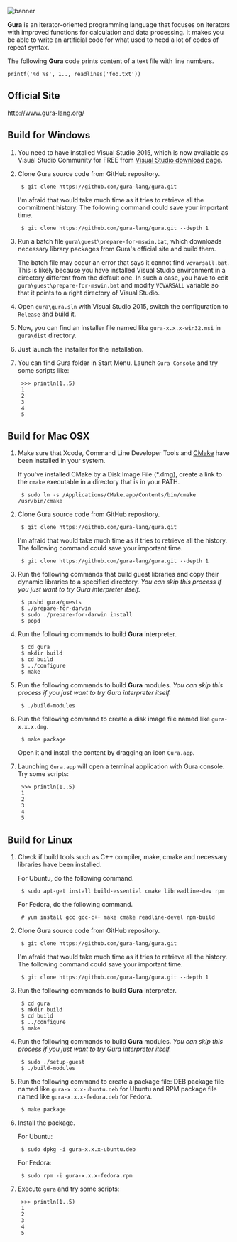 ![banner](http://www.gura-lang.org/images/banner.png)

**Gura** is an iterator-oriented programming language that focuses on
iterators with improved functions for calculation and data processing.
It makes you be able to write an artificial code for what used to need a lot
of codes of repeat syntax.

The following **Gura** code prints content of a text file with line numbers.

    printf('%d %s', 1.., readlines('foo.txt'))


Official Site
-------------
http://www.gura-lang.org/


Build for Windows
-----------------
1. You need to have installed Visual Studio 2015, which is now available
   as Visual Studio Community for FREE from
   [Visual Studio download page](https://www.visualstudio.com/downloads).

2. Clone Gura source code from GitHub repository.

        $ git clone https://github.com/gura-lang/gura.git

   I'm afraid that would take much time as it tries to retrieve all the commitment history.
   The following command could save your important time.

        $ git clone https://github.com/gura-lang/gura.git --depth 1

3. Run a batch file `gura\guest\prepare-for-mswin.bat`, which downloads
   necessary library packages from Gura's official site and build them.

   The batch file may occur an error that says it cannot find `vcvarsall.bat`.
   This is likely because you have installed Visual Studio environment in a directory
   different from the default one.
   In such a case, you have to edit `gura\guest\prepare-for-mswin.bat`
   and modify `VCVARSALL` variable so that it points to a right directory of
   Visual Studio.

4. Open `gura\gura.sln` with Visual Studio 2015, switch the configuration to
   `Release` and build it.

5. Now, you can find an installer file named like `gura-x.x.x-win32.msi` in `gura\dist` directory.

6. Just launch the installer for the installation.

7. You can find Gura folder in Start Menu. Launch `Gura Console` and try some scripts like:

        >>> println(1..5)
        1
        2
        3
        4
        5


Build for Mac OSX
-----------------
1. Make sure that Xcode, Command Line Developer Tools
   and [CMake](http://www.cmake.org/download/) have been installed in your system.

   If you've installed CMake by a Disk Image File (*.dmg),
   create a link to the `cmake` executable in a directory that is in your PATH.

        $ sudo ln -s /Applications/CMake.app/Contents/bin/cmake /usr/bin/cmake

2. Clone Gura source code from GitHub repository.

        $ git clone https://github.com/gura-lang/gura.git

   I'm afraid that would take much time as it tries to retrieve all the history.
   The following command could save your important time.

        $ git clone https://github.com/gura-lang/gura.git --depth 1

3. Run the following commands that build guest libraries and copy their dynamic libraries
   to a specified directory.
   *You can skip this process if you just want to try Gura interpreter itself.*

        $ pushd gura/guests
        $ ./prepare-for-darwin
		$ sudo ./prepare-for-darwin install
        $ popd

4. Run the following commands to build **Gura** interpreter.

		$ cd gura
        $ mkdir build
        $ cd build
        $ ../configure
        $ make

5. Run the following commands to build **Gura** modules.
   *You can skip this process if you just want to try Gura interpreter itself.*

        $ ./build-modules

6. Run the following command to create a disk image file named like `gura-x.x.x.dmg`.

        $ make package

   Open it and install the content by dragging an icon `Gura.app`.

7. Launching `Gura.app` will open a terminal application with Gura console.
   Try some scripts:

		>>> println(1..5)
		1
		2
		3
		4
		5


Build for Linux
---------------
1. Check if build tools such as C++ compiler, make, cmake and necessary
   libraries have been installed.

   For Ubuntu, do the following command.

        $ sudo apt-get install build-essential cmake libreadline-dev rpm

   For Fedora, do the following command.

        # yum install gcc gcc-c++ make cmake readline-devel rpm-build

2. Clone Gura source code from GitHub repository.

        $ git clone https://github.com/gura-lang/gura.git

   I'm afraid that would take much time as it tries to retrieve all the history.
   The following command could save your important time.

        $ git clone https://github.com/gura-lang/gura.git --depth 1

3. Run the following commands to build **Gura** interpreter.

		$ cd gura
        $ mkdir build
        $ cd build
        $ ../configure
        $ make

4. Run the following commands to build **Gura** modules.
   *You can skip this process if you just want to try Gura interpreter itself.*

        $ sudo ./setup-guest
        $ ./build-modules

5. Run the following command to create a package file:
   DEB package file named like `gura-x.x.x-ubuntu.deb` for Ubuntu
   and RPM package file named like `gura-x.x.x-fedora.deb` for Fedora.

        $ make package

6. Install the package.

   For Ubuntu:

        $ sudo dpkg -i gura-x.x.x-ubuntu.deb

   For Fedora:

        $ sudo rpm -i gura-x.x.x-fedora.rpm

7. Execute `gura` and try some scripts:

		>>> println(1..5)
		1
		2
		3
		4
		5
